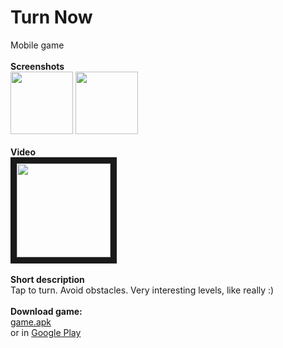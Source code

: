# Turn Now
Mobile game <br ><br >
**Screenshots** <br >
<img src="Screenshot_20190907_174545_com.RedRock.HelixRiseWIP.jpg" width= "100">
<img src="Screenshot_20190907_174607_com.RedRock.HelixRiseWIP.jpg" width= "100">
<br ><br >
**Video**<br >
<a href="https://www.youtube.com/watch?v=XqpxK2gGRCE" target="_blank"><img src="https://img.youtube.com/vi/XqpxK2gGRCE/maxresdefault.jpg" 
alt="" width="150" border="10" /></a>
<br ><br >
**Short description**<br >
Tap to turn. Avoid obstacles. Very interesting levels, like really :)
<br ><br >
**Download game:**<br >
[game.apk](game.apk)<br >
or in [Google Play](https://play.google.com/store/apps/details?id=com.RedRock.HelixRise)
